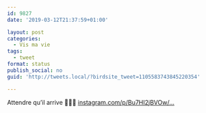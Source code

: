 ```yaml
---
id: 9827
date: '2019-03-12T21:37:59+01:00'

layout: post
categories:
  - Vis ma vie
tags:
  - tweet
format: status
publish_social: no
guid: 'http://tweets.local/?birdsite_tweet=1105583743845220354'

---
```


Attendre qu’il arrive 🥰👶🏻 [instagram.com/p/Bu7HI2jBVOw/…](https://www.instagram.com/p/Bu7HI2jBVOw/?utm_source=ig_twitter_share&igshid=1khayd5g7tzeq)